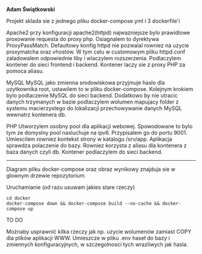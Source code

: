 **Adam Świątkowski**

Projekt sklada sie z jednego pliku docker-compose.yml i 3 dockerfile'i

Apache2
przy konfiguracji apache2(httpd) najwazniejsze bylo prawidlowe proxowanie requesta do proxy php. Osiagnalem to dyrektywa ProxyPassMatch.
Defaultowy konfig httpd nie pozwalal rowniez na uzycie proxymatcha oraz vhostów.
W tym celu w customowym pliku httpd.conf zaladowalem odpowiednie liby i wlaczylem rozszerzenia.
Podlaczylem kontener do sieci frontend i backend.
Kontener laczy sie z proxy PHP za pomoca aliasu.

MySQL
MySQL jako zmienna srodowiskowa przyjmuje haslo dla uzytkownika root, ustawilem to w pliku docker-compose. Kolejnym krokiem bylo podlaczenie MySQL do sieci backend.
Dodatkowo by nie utracic danych trzymanych w bazie podlaczylem wolumen mapujacy folder z systemu macierzystego do lokalizacji przechowywanie danych MySQL wewnatrz kontenera db.

PHP
Utworzylem osobny pool dla aplikacji webowej. Spowodowane to bylo tym ze domyslny pool nasluchuje na ipv6. Przypisalem go do portu 9001.
Umiescilem rowniez kontekst strony w katalogu /srv/app. Aplikacja sprawdza polaczenie do bazy. Rowniez korzysta z aliasu dla kontenera z baza danych czyli db.
Kontener podlaczylem do sieci backend.


---
Diagram pliku docker-compose oraz obraz wynikowy znajduja sie w glownym drzewie repozytorium.


Uruchamianie (od razu usuwam jakies stare rzeczy)

```
cd docker
docker-compose down && docker-compose build --no-cache && docker-compose up
```

TO DO

Możnaby usprawnić kilka rzeczy jak np. uzycie wolumenów zamiast COPY dla plików aplikacji WWW. Umieszcze w pliku .env haseł do bazy i zmiennych konfiguracyjnych, w szczegolnosci tych wrazliwych jak hasla.